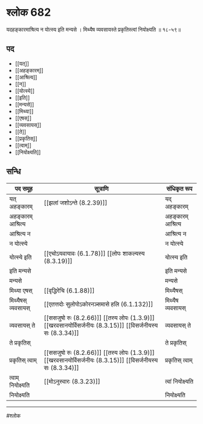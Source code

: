# श्लोक 682

यदहङ्कारमाश्रित्य न योत्स्य इति मन्यसे ।
मिथ्यैष व्यवसायस्ते प्रकृतिस्त्वां नियोक्ष्यति ॥ १८-५९॥


## पद 

- [[यत्]]
- [[अहङ्कारम्]]
- [[आश्रित्य]]
- [[न]]
- [[योत्स्ये]]
- [[इति]]
- [[मन्यसे]]
- [[मिथ्या]]
- [[एषस्]]
- [[व्यवसायस्]]
- [[ते]]
- [[प्रकृतिस्]]
- [[त्वाम्]]
- [[नियोक्ष्यति]]

## सन्धि

| पद समूह | सूत्राणि | संधिकृत रूप |
| ----- | ----- | ----- |
| यत् अहङ्कारम् |  [[झलां जशोऽन्ते (8.2.39)]] | यद् अहङ्कारम् |
| अहङ्कारम् आश्रित्य |  | अहङ्कारम् आश्रित्य |
| आश्रित्य न |  | आश्रित्य न |
| न योत्स्ये |  | न योत्स्ये |
| योत्स्ये इति |  [[एचोऽयवायावः (6.1.78)]] [[लोपः शाकल्यस्य (8.3.19)]] | योत्स्य इति |
| इति मन्यसे |  | इति मन्यसे |
| मन्यसे |  | मन्यसे |
| मिथ्या एषस् |  [[वृद्धिरेचि (6.1.88)]] | मिथ्यैषस् |
| मिथ्यैषस् व्यवसायस् |  [[एतत्तदोः सुलोपोऽकोरनञ्समासे हलि (6.1.132)]] | मिथ्यैष व्यवसायस् |
| व्यवसायस् ते |  [[ससजुषो रुः (8.2.66)]] [[तस्य लोपः (1.3.9)]] [[खरवसानयोर्विसर्जनीयः (8.3.15)]] [[विसर्जनीयस्य सः (8.3.34)]] | व्यवसायस् ते |
| ते प्रकृतिस् |  | ते प्रकृतिस् |
| प्रकृतिस् त्वाम् |  [[ससजुषो रुः (8.2.66)]] [[तस्य लोपः (1.3.9)]] [[खरवसानयोर्विसर्जनीयः (8.3.15)]] [[विसर्जनीयस्य सः (8.3.34)]] | प्रकृतिस् त्वाम् |
| त्वाम् नियोक्ष्यति |  [[मोऽनुस्वारः (8.3.23)]] | त्वां नियोक्ष्यति |
| नियोक्ष्यति |  | नियोक्ष्यति |


---

#श्लोक